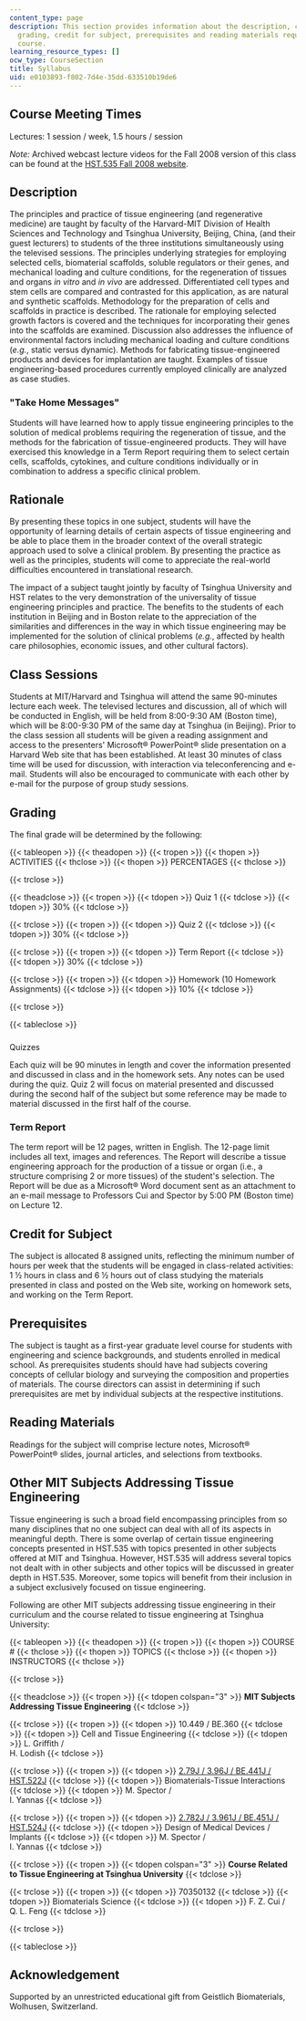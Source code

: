 ```yaml
---
content_type: page
description: This section provides information about the description, class sessions,
  grading, credit for subject, prerequisites and reading materials required for the
  course.
learning_resource_types: []
ocw_type: CourseSection
title: Syllabus
uid: e0103893-f802-7d4e-35dd-633510b19de6
---
```


Course Meeting Times
--------------------

Lectures: 1 session / week, 1.5 hours / session

_Note:_ Archived webcast lecture videos for the Fall 2008 version of this class can be found at the [HST.535 Fall 2008 website](http://stellar.mit.edu/S/course/HST/fa08/HST.535/materials.html).

Description
-----------

The principles and practice of tissue engineering (and regenerative medicine) are taught by faculty of the Harvard-MIT Division of Health Sciences and Technology and Tsinghua University, Beijing, China, (and their guest lecturers) to students of the three institutions simultaneously using the televised sessions. The principles underlying strategies for employing selected cells, biomaterial scaffolds, soluble regulators or their genes, and mechanical loading and culture conditions, for the regeneration of tissues and organs _in vitro_ and _in vivo_ are addressed. Differentiated cell types and stem cells are compared and contrasted for this application, as are natural and synthetic scaffolds. Methodology for the preparation of cells and scaffolds in practice is described. The rationale for employing selected growth factors is covered and the techniques for incorporating their genes into the scaffolds are examined. Discussion also addresses the influence of environmental factors including mechanical loading and culture conditions (_e.g._, static versus dynamic). Methods for fabricating tissue-engineered products and devices for implantation are taught. Examples of tissue engineering-based procedures currently employed clinically are analyzed as case studies.

### "Take Home Messages"

Students will have learned how to apply tissue engineering principles to the solution of medical problems requiring the regeneration of tissue, and the methods for the fabrication of tissue-engineered products. They will have exercised this knowledge in a Term Report requiring them to select certain cells, scaffolds, cytokines, and culture conditions individually or in combination to address a specific clinical problem.

Rationale
---------

By presenting these topics in one subject, students will have the opportunity of learning details of certain aspects of tissue engineering and be able to place them in the broader context of the overall strategic approach used to solve a clinical problem. By presenting the practice as well as the principles, students will come to appreciate the real-world difficulties encountered in translational research.

The impact of a subject taught jointly by faculty of Tsinghua University and HST relates to the very demonstration of the universality of tissue engineering principles and practice. The benefits to the students of each institution in Beijing and in Boston relate to the appreciation of the similarities and differences in the way in which tissue engineering may be implemented for the solution of clinical problems (_e.g._, affected by health care philosophies, economic issues, and other cultural factors).

Class Sessions
--------------

Students at MIT/Harvard and Tsinghua will attend the same 90-minutes lecture each week. The televised lectures and discussion, all of which will be conducted in English, will be held from 8:00-9:30 AM (Boston time), which will be 8:00-9:30 PM of the same day at Tsinghua (in Beijing). Prior to the class session all students will be given a reading assignment and access to the presenters' Microsoft® PowerPoint® slide presentation on a Harvard Web site that has been established. At least 30 minutes of class time will be used for discussion, with interaction via teleconferencing and e-mail. Students will also be encouraged to communicate with each other by e-mail for the purpose of group study sessions.

Grading
-------

The final grade will be determined by the following:

{{< tableopen >}}
{{< theadopen >}}
{{< tropen >}}
{{< thopen >}}
ACTIVITIES
{{< thclose >}}
{{< thopen >}}
PERCENTAGES
{{< thclose >}}

{{< trclose >}}

{{< theadclose >}}
{{< tropen >}}
{{< tdopen >}}
Quiz 1
{{< tdclose >}}
{{< tdopen >}}
30%
{{< tdclose >}}

{{< trclose >}}
{{< tropen >}}
{{< tdopen >}}
Quiz 2
{{< tdclose >}}
{{< tdopen >}}
30%
{{< tdclose >}}

{{< trclose >}}
{{< tropen >}}
{{< tdopen >}}
Term Report
{{< tdclose >}}
{{< tdopen >}}
30%
{{< tdclose >}}

{{< trclose >}}
{{< tropen >}}
{{< tdopen >}}
Homework (10 Homework Assignments)
{{< tdclose >}}
{{< tdopen >}}
10%
{{< tdclose >}}

{{< trclose >}}

{{< tableclose >}}

###   
Quizzes

Each quiz will be 90 minutes in length and cover the information presented and discussed in class and in the homework sets. Any notes can be used during the quiz. Quiz 2 will focus on material presented and discussed during the second half of the subject but some reference may be made to material discussed in the first half of the course.

### Term Report

The term report will be 12 pages, written in English. The 12-page limit includes all text, images and references. The Report will describe a tissue engineering approach for the production of a tissue or organ (i.e., a structure comprising 2 or more tissues) of the student's selection. The Report will be due as a Microsoft® Word document sent as an attachment to an e-mail message to Professors Cui and Spector by 5:00 PM (Boston time) on Lecture 12.

Credit for Subject
------------------

The subject is allocated 8 assigned units, reflecting the minimum number of hours per week that the students will be engaged in class-related activities: 1 ½ hours in class and 6 ½ hours out of class studying the materials presented in class and posted on the Web site, working on homework sets, and working on the Term Report.

Prerequisites
-------------

The subject is taught as a first-year graduate level course for students with engineering and science backgrounds, and students enrolled in medical school. As prerequisites students should have had subjects covering concepts of cellular biology and surveying the composition and properties of materials. The course directors can assist in determining if such prerequisites are met by individual subjects at the respective institutions.

Reading Materials
-----------------

Readings for the subject will comprise lecture notes, Microsoft® PowerPoint® slides, journal articles, and selections from textbooks.

Other MIT Subjects Addressing Tissue Engineering
------------------------------------------------

Tissue engineering is such a broad field encompassing principles from so many disciplines that no one subject can deal with all of its aspects in meaningful depth. There is some overlap of certain tissue engineering concepts presented in HST.535 with topics presented in other subjects offered at MIT and Tsinghua. However, HST.535 will address several topics not dealt with in other subjects and other topics will be discussed in greater depth in HST.535. Moreover, some topics will benefit from their inclusion in a subject exclusively focused on tissue engineering.

Following are other MIT subjects addressing tissue engineering in their curriculum and the course related to tissue engineering at Tsinghua University:

{{< tableopen >}}
{{< theadopen >}}
{{< tropen >}}
{{< thopen >}}
COURSE #
{{< thclose >}}
{{< thopen >}}
TOPICS
{{< thclose >}}
{{< thopen >}}
INSTRUCTORS
{{< thclose >}}

{{< trclose >}}

{{< theadclose >}}
{{< tropen >}}
{{< tdopen colspan="3" >}}
**MIT Subjects Addressing Tissue Engineering**
{{< tdclose >}}

{{< trclose >}}
{{< tropen >}}
{{< tdopen >}}
10.449 / BE.360
{{< tdclose >}}
{{< tdopen >}}
Cell and Tissue Engineering
{{< tdclose >}}
{{< tdopen >}}
L. Griffith /  
H. Lodish
{{< tdclose >}}

{{< trclose >}}
{{< tropen >}}
{{< tdopen >}}
[2.79J / 3.96J / BE.441J / HST.522J](/courses/20-441j-biomaterials-tissue-interactions-fall-2009)
{{< tdclose >}}
{{< tdopen >}}
Biomaterials-Tissue Interactions
{{< tdclose >}}
{{< tdopen >}}
M. Spector /  
I. Yannas
{{< tdclose >}}

{{< trclose >}}
{{< tropen >}}
{{< tdopen >}}
[2.782J / 3.961J / BE.451J / HST.524J](/courses/2-782j-design-of-medical-devices-and-implants-spring-2006)
{{< tdclose >}}
{{< tdopen >}}
Design of Medical Devices / Implants
{{< tdclose >}}
{{< tdopen >}}
M. Spector /  
I. Yannas
{{< tdclose >}}

{{< trclose >}}
{{< tropen >}}
{{< tdopen colspan="3" >}}
**Course Related to Tissue Engineering at Tsinghua University**
{{< tdclose >}}

{{< trclose >}}
{{< tropen >}}
{{< tdopen >}}
70350132
{{< tdclose >}}
{{< tdopen >}}
Biomaterials Science
{{< tdclose >}}
{{< tdopen >}}
F. Z. Cui /  
Q. L. Feng
{{< tdclose >}}

{{< trclose >}}

{{< tableclose >}}

  
Acknowledgement
------------------

Supported by an unrestricted educational gift from Geistlich Biomaterials, Wolhusen, Switzerland.